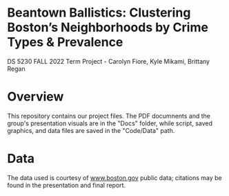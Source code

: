 # Beantown Ballistics: Clustering Boston’s Neighborhoods by Crime Types & Prevalence 
DS 5230 FALL 2022 Term Project - Carolyn Fiore, Kyle Mikami, Brittany Regan

# Overview
This repository contains our project files. The PDF documnents and the group's presentation visuals are in the "Docs" folder, while script, saved graphics, and data files are saved in the "Code/Data" path.

# Data
The data used is courtesy of www.boston.gov public data; citations may be found in the presentation and final report. 
